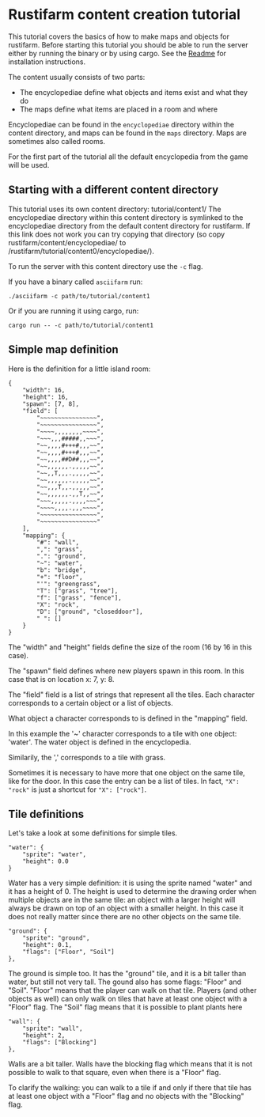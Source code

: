 # Rustifarm content creation tutorial

This tutorial covers the basics of how to make maps and objects for rustifarm.
Before starting this tutorial you should be able to run the server either by running the binary or by using cargo.
See the [Readme](https://github.com/jmdejong/rustifarm/blob/master/README.md#installationrunning) for installation instructions.

The content usually consists of two parts:  
- The encyclopediae define what objects and items exist and what they do
- The maps define what items are placed in a room and where

Encyclopediae can be found in the `encyclopediae` directory within the content directory, and maps can be found in the `maps` directory.
Maps are sometimes also called rooms.

For the first part of the tutorial all the default encyclopedia from the game will be used.

## Starting with a different content directory

This tutorial uses its own content directory: tutorial/content1/
The encyclopediae directory within this content directory is symlinked to the encyclopediae directory from the default content directory for rustifarm.
If this link does not work you can try copying that directory (so copy rustifarm/content/encyclopediae/ to /rustifarm/tutorial/content0/encyclopediae/).

To run the server with this content directory use the `-c` flag.

If you have a binary called `asciifarm` run:

	./asciifarm -c path/to/tutorial/content1

Or if you are running it using cargo, run:

	cargo run -- -c path/to/tutorial/content1

## Simple map definition

Here is the definition for a little island room:

	{
		"width": 16,
		"height": 16,
		"spawn": [7, 8],
		"field": [
			"~~~~~~~~~~~~~~~~",
			"~~~~~~~~~~~~~~~~",
			"~~~~,,,,,,,,~~~~",
			"~~~,,,#####,,~~~",
			"~~,,,,#+++#,,,~~",
			"~~,,,,#+++#,,,~~",
			"~~,,,,##D##,,,~~",
			"~~,,,,,,.,,,,,~~",
			"~~,,T,,,.,,,,,~~",
			"~~,,,,,,.,,,,,~~",
			"~~,,,T,,.,,,,,~~",
			"~~,,,,,,.,,T,,~~",
			"~~~,,,,,.,,,,~~~",
			"~~~~,,,,.,,,~~~~",
			"~~~~~~~~~~~~~~~~",
			"~~~~~~~~~~~~~~~~"
		],
		"mapping": {
			"#": "wall",
			",": "grass",
			".": "ground",
			"~": "water",
			"b": "bridge",
			"+": "floor",
			"'": "greengrass",
			"T": ["grass", "tree"],
			"f": ["grass", "fence"],
			"X": "rock",
			"D": ["ground", "closeddoor"],
			" ": []
		}
	}

The "width" and "height" fields define the size of the room (16 by 16 in this case).

The "spawn" field defines where new players spawn in this room. In this case that is on location x: 7, y: 8.

The "field" field is a list of strings that represent all the tiles.
Each character corresponds to a certain object or a list of objects.

What object a character corresponds to is defined in the "mapping" field.
<!-- Each character in "field" must have a matching enty in "mapping" (otherwise the room can not be loaded). -->

In this example the '~' character corresponds to a tile with one object: 'water'.
The water object is defined in the encyclopedia.

Similarily, the ',' corresponds to a tile with grass.

Sometimes it is necessary to have more that one object on the same tile, like for the door. In this case the entry can be a list of tiles.
In fact, `"X": "rock"` is just a shortcut for `"X": ["rock"]`.

## Tile definitions

Let's take a look at some definitions for simple tiles.

	"water": {
		"sprite": "water",
		"height": 0.0
	}

Water has a very simple definition: it is using the sprite named "water" and it has a height of 0.
The height is used to determine the drawing order when multiple objects are in the same tile: an object with a larger height will always be drawn on top of an object with a smaller height.
In this case it does not really matter since there are no other objects on the same tile.

	"ground": {
		"sprite": "ground",
		"height": 0.1,
		"flags": ["Floor", "Soil"]
	},

The ground is simple too.
It has the "ground" tile, and it is a bit taller than water, but still not very tall.
The gound also has some flags: "Floor" and "Soil".
"Floor" means that the player can walk on that tile.
Players (and other objects as well) can only walk on tiles that have at least one object with a "Floor" flag.
The "Soil" flag means that it is possible to plant plants here

	"wall": {
		"sprite": "wall",
		"height": 2,
		"flags": ["Blocking"]
	},

Walls are a bit taller.
Walls have the blocking flag which means that it is not possible to walk to that square, even when there is a "Floor" flag.

To clarify the walking: you can walk to a tile if and only if there that tile has at least one object with a "Floor" flag and no objects with the "Blocking" flag.

